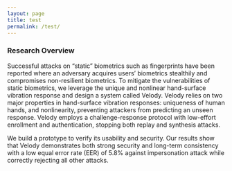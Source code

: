 ```yaml
---
layout: page
title: test
permalink: /test/
---
```


<!-- <p align="center">
  <img width="460" height="300" src="/images/Velody_logo-768x151.png">
</p> -->

### Research Overview

Successful attacks on “static” biometrics such as fingerprints have been reported where an adversary acquires users’ biometrics stealthily and compromises non-resilient biometrics. To mitigate the vulnerabilities of static biometrics, we leverage the unique and nonlinear hand-surface vibration response and design a system called Velody. Velody relies on two major properties in hand-surface vibration responses: uniqueness of human hands, and nonlinearity, preventing attackers from predicting an unseen response. Velody employs a challenge-response protocol with low-effort enrollment and authentication, stopping both replay and synthesis attacks.

We build a prototype to verify its usability and security. Our results show that Velody demonstrates both strong security and long-term consistency with a low equal error rate (EER) of 5.8% against impersonation attack while correctly rejecting all other attacks.

